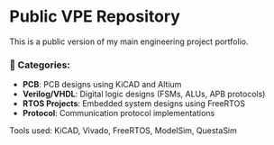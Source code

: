 # Public VPE Repository

This is a public version of my main engineering project portfolio.

### 🔧 Categories:
- **PCB**: PCB designs using KiCAD and Altium
- **Verilog/VHDL**: Digital logic designs (FSMs, ALUs, APB protocols)
- **RTOS Projects**: Embedded system designs using FreeRTOS
- **Protocol**: Communication protocol implementations

Tools used: KiCAD, Vivado, FreeRTOS, ModelSim, QuestaSim
